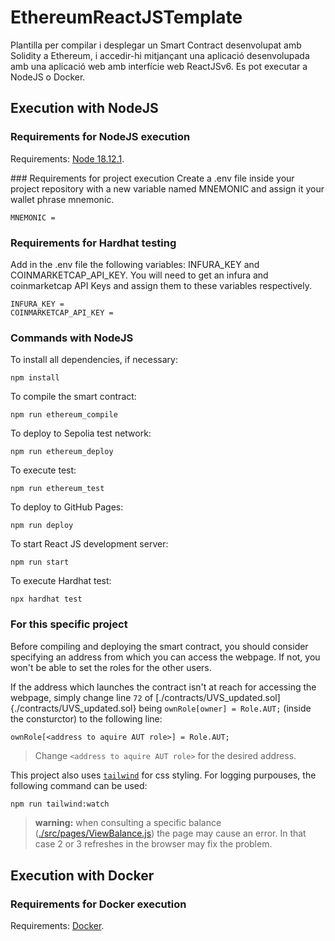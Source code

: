 # EthereumReactJSTemplate
Plantilla per compilar i desplegar un Smart Contract desenvolupat amb Solidity a Ethereum, i accedir-hi mitjançant una aplicació desenvolupada amb una aplicació web amb interfície web ReactJSv6. Es pot executar a NodeJS o Docker.

## Execution with NodeJS

### Requirements for NodeJS execution
Requirements: [Node 18.12.1](https://nodejs.org/en/download/).

### Requirements for project execution
Create a .env file inside your project repository with a new variable named MNEMONIC and assign it your wallet phrase mnemonic. 
```
MNEMONIC = 
```

### Requirements for Hardhat testing
Add in the .env file the following variables: INFURA_KEY and COINMARKETCAP_API_KEY. You will need to get an infura and coinmarketcap API 
Keys and assign them to these variables respectively. 

```
INFURA_KEY =
COINMARKETCAP_API_KEY =
```

### Commands with NodeJS
To install all dependencies, if necessary:
```
npm install
```

To compile the smart contract:
```
npm run ethereum_compile
```

To deploy to Sepolia test network:
```
npm run ethereum_deploy
```

To execute test:
```
npm run ethereum_test
```

To deploy to GitHub Pages:
```
npm run deploy
```

To start React JS development server:
```
npm run start
```

To execute Hardhat test: 
```
npx hardhat test
```

### For this specific project

Before compiling and deploying the smart contract, you should consider specifying an address from which you can access the webpage. If not, you won't be able to set the roles for the other users.

If the address which launches the contract isn't at reach for accessing the webpage, simply change line `72` of [./contracts/UVS_updated.sol]{./contracts/UVS_updated.sol} being `ownRole[owner] = Role.AUT;` (inside the consturctor) to the following line:

```solidity
ownRole[<address to aquire AUT role>] = Role.AUT;
```

> Change `<address to aquire AUT role>` for the desired address.

This project also uses [`tailwind`](https://tailwindcss.com/) for css styling. For logging purpouses, the following command can be used:

```sh
npm run tailwind:watch
```

> __warning:__ when consulting a specific balance ([./src/pages/ViewBalance.js](./src/pages/ViewBalance.js)) the page may cause an error. In that case 2 or 3 refreshes in the browser may fix the problem.

## Execution with Docker

### Requirements for Docker execution
Requirements: [Docker](https://docs.docker.com/get-docker/).